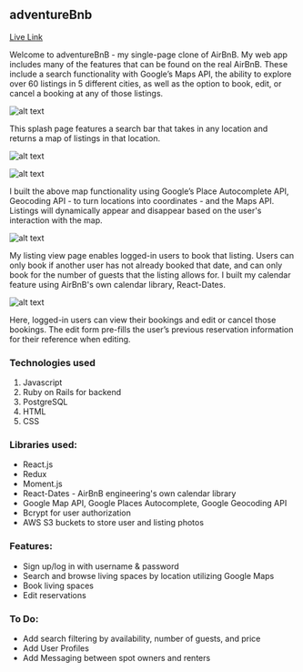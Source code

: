## adventureBnb

[Live Link](https://myairbnbclone.herokuapp.com/)

Welcome to adventureBnB - my single-page clone of AirBnB. My web app includes many of the features that can be found on the real AirBnB. These include a search functionality with Google’s Maps API, the ability to explore over 60 listings in 5 different cities, as well as the option to book, edit, or cancel a booking at any of those listings.

![alt text](https://user-images.githubusercontent.com/39382120/54859657-2c7e6b80-4ccd-11e9-9f4b-ed4ae2436961.png "Splash Page")

This splash page features a search bar that takes in any location and returns a map of listings in that location.

![alt text](https://user-images.githubusercontent.com/39382120/47235621-75cd3680-d38e-11e8-83c3-230cdc639ba6.png "Listings Page with Map")

![alt text](./app/assets/images/carlygify.gif "Map Gif")

I built the above map functionality using Google’s Place Autocomplete API, Geocoding API - to turn locations into coordinates - and the Maps API. Listings will dynamically appear and disappear based on the user's interaction with the map.

![alt text](https://user-images.githubusercontent.com/39382120/47235832-13c10100-d38f-11e8-9234-4996da49bad3.png "Listings Page")

My listing view page enables logged-in users to book that listing. Users can only book if another user has not already booked that date, and can only book for the number of guests that the listing allows for. I built my calendar feature using AirBnB's own calendar library, React-Dates.

![alt text](https://user-images.githubusercontent.com/39382120/54859680-8c751200-4ccd-11e9-82f2-8dbde9bcb34d.png "Bookings Page")

Here, logged-in users can view their bookings and edit or cancel those bookings. The edit form pre-fills the user’s previous reservation information for their reference when editing.



### Technologies used
 1.	Javascript
 2.	Ruby on Rails for backend
 3.	PostgreSQL
 4.	HTML
 5.	CSS

### Libraries used:

* React.js
* Redux
* Moment.js
* React-Dates - AirBnB engineering's own calendar library
* Google Map API, Google Places Autocomplete, Google Geocoding API
* Bcrypt for user authorization
* AWS S3 buckets to store user and listing photos

### Features:

* Sign up/log in with username & password
* Search and browse living spaces by location utilizing Google Maps
* Book living spaces
* Edit reservations

### To Do:

* Add search filtering by availability, number of guests, and price
* Add User Profiles
* Add Messaging between spot owners and renters
